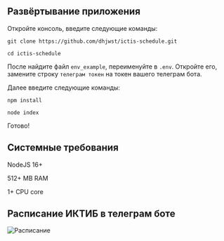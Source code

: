 ## Развёртывание приложения
Откройте консоль, введите следующие команды:
  
```git clone https://github.com/dhjwst/ictis-schedule.git```
  
```cd ictis-schedule```
  
После найдите файл `env_example`, переименуйте в `.env`. Откройте его, замените строку `телеграм токен` на токен вашего телеграм бота.
  
Далее введите следующие команды:
  
```npm install```
  
```node index```
  
Готово!

## Системные требования

NodeJS 16+

512+ MB RAM

1+ CPU core

## Расписание ИКТИБ в телеграм боте
![Расписание](image.png)
